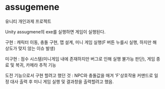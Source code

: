 # assugemene
유니티 개인과제 프로젝트

Unity assugmene의 exe를 실행하면 게임이 실행된다. 

구현 : 캐릭터 이동, 충돌 구현, 맵 설계, 미니 게임 실행(F 버튼 누를시 실행, 하지만 해상도가 맞지 않는 이슈 발생)

미구현 : 점수 시스템(미니게임 내에 존재하지만 버그로 인해 실행 불가능 판단), 게임 종료 및 복귀, 카메라 추적 기능

도전 기능으로서 구현 할려고 했던 것 : NPC와 충돌값을 매겨 'F'상호작용 커맨드로 일정 대사 출력 후 미니 게임 실행 및 결과창을 출력할려고 했음. 
